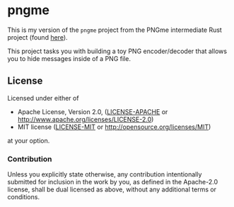# pngme

This is my version of the `pngme` project from the PNGme intermediate Rust project (found [here](https://picklenerd.github.io/pngme_book/introduction.html)).

This project tasks you with building a toy PNG encoder/decoder that allows you to hide messages inside of a PNG file.

## License

Licensed under either of

 * Apache License, Version 2.0, ([LICENSE-APACHE](LICENSE-APACHE) or http://www.apache.org/licenses/LICENSE-2.0)
 * MIT license ([LICENSE-MIT](LICENSE-MIT) or http://opensource.org/licenses/MIT)

at your option.

### Contribution

Unless you explicitly state otherwise, any contribution intentionally
submitted for inclusion in the work by you, as defined in the Apache-2.0
license, shall be dual licensed as above, without any additional terms or
conditions.
